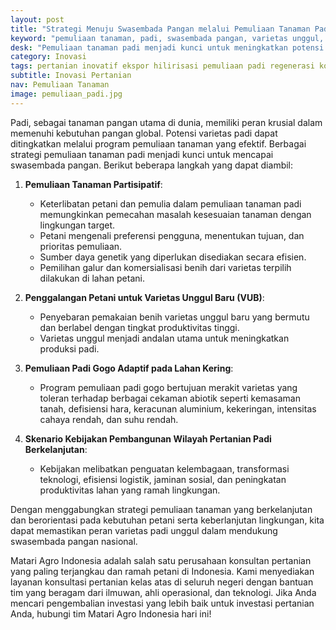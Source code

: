 ```yaml
---
layout: post
title: "Strategi Menuju Swasembada Pangan melalui Pemuliaan Tanaman Padi"
keyword: "pemuliaan tanaman, padi, swasembada pangan, varietas unggul, keberlanjutan, Pertanian Modern, PT Matari Agro Indonesia"
desk: "Pemuliaan tanaman padi menjadi kunci untuk meningkatkan potensi varietas dan mendukung swasembada pangan. Artikel ini membahas strategi pemuliaan tanaman padi, termasuk partisipasi petani, pengembangan varietas unggul, dan keberlanjutan pertanian."
category: Inovasi
tags: pertanian inovatif ekspor hilirisasi pemuliaan padi regenerasi konsultan ketahanan pangan
subtitle: Inovasi Pertanian
nav: Pemuliaan Tanaman
image: pemuliaan_padi.jpg
---
```


Padi, sebagai tanaman pangan utama di dunia, memiliki peran krusial dalam memenuhi kebutuhan pangan global. Potensi varietas padi dapat ditingkatkan melalui program pemuliaan tanaman yang efektif. Berbagai strategi pemuliaan tanaman padi menjadi kunci untuk mencapai swasembada pangan. Berikut beberapa langkah yang dapat diambil:

1. **Pemuliaan Tanaman Partisipatif**:
   - Keterlibatan petani dan pemulia dalam pemuliaan tanaman padi memungkinkan pemecahan masalah kesesuaian tanaman dengan lingkungan target.
   - Petani mengenali preferensi pengguna, menentukan tujuan, dan prioritas pemuliaan.
   - Sumber daya genetik yang diperlukan disediakan secara efisien.
   - Pemilihan galur dan komersialisasi benih dari varietas terpilih dilakukan di lahan petani.

2. **Penggalangan Petani untuk Varietas Unggul Baru (VUB)**:
   - Penyebaran pemakaian benih varietas unggul baru yang bermutu dan berlabel dengan tingkat produktivitas tinggi.
   - Varietas unggul menjadi andalan utama untuk meningkatkan produksi padi.

3. **Pemuliaan Padi Gogo Adaptif pada Lahan Kering**:
   - Program pemuliaan padi gogo bertujuan merakit varietas yang toleran terhadap berbagai cekaman abiotik seperti kemasaman tanah, defisiensi hara, keracunan aluminium, kekeringan, intensitas cahaya rendah, dan suhu rendah.

4. **Skenario Kebijakan Pembangunan Wilayah Pertanian Padi Berkelanjutan**:
   - Kebijakan melibatkan penguatan kelembagaan, transformasi teknologi, efisiensi logistik, jaminan sosial, dan peningkatan produktivitas lahan yang ramah lingkungan.

Dengan menggabungkan strategi pemuliaan tanaman yang berkelanjutan dan berorientasi pada kebutuhan petani serta keberlanjutan lingkungan, kita dapat memastikan peran varietas padi unggul dalam mendukung swasembada pangan nasional.

Matari Agro Indonesia adalah salah satu perusahaan konsultan pertanian yang paling terjangkau dan ramah petani di Indonesia. Kami menyediakan layanan konsultasi pertanian kelas atas di seluruh negeri dengan bantuan tim yang beragam dari ilmuwan, ahli operasional, dan teknologi. Jika Anda mencari pengembalian investasi yang lebih baik untuk investasi pertanian Anda, hubungi tim Matari Agro Indonesia hari ini!
